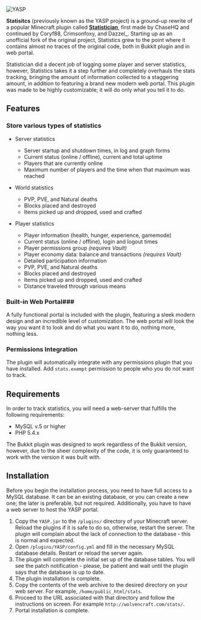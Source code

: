 ![YASP](http://dl.wolvencraft.com/src/img/bdev/statistics.png)

**Statisitcs** (previously known as the YASP project) is a ground-up rewrite of a popular Minecraft plugin called **[Statistician](http://dev.bukkit.org/server-mods/statisticianv2/)**, first made by ChaseHQ and continued by Coryf88, Crimsonfoxy, and Dazzel_. Starting up as an unofficial fork of the original project, Statistics grew to the point where it contains almost no traces of the original code, both in Bukkit plugin and in web portal.

Statistician did a decent job of logging some player and server statistics, however, Statistics takes it a step further and completely overhauls the stats tracking, bringing the amount of information collected to a staggering amount, in addition to featuring a brand new modern web portal. This plugin was made to be highly customizable; it will do only what you tell it to do.

## Features ##

### Store various types of statistics ###

- Server statistics
    - Server startup and shutdown times, in log and graph forms
    - Current status (online / offline), current and total uptime
    - Players that are currently online
    - Maximum number of players and the time when that maximum was reached

- World statistics
    - PVP, PVE, and Natural deaths
    - Blocks placed and destroyed
    - Items picked up and dropped, used and crafted

- Player statistics
    - Player information (health, hunger, experience, gamemode)
    - Current status (online / offline), login and logout times
    - Player permissions group _(requires Vault)_
    - Player economy data: balance and transactions _(requires Vault)_
    - Detailed participation information
    - PVP, PVE, and Natural deaths
    - Blocks placed and destroyed
    - Items picked up and dropped, used and crafted
    - Distance traveled through various means

### Built-in Web Portal###
A fully functional portal is included with the plugin, featuring a sleek modern design and an incredible level of customization. The web portal will look the way you want it to look and do what you want it to do, nothing more, nothing less.

### Permissions Integration ###
The plugin will automatically integrate with any permissions plugin that you have installed. Add `stats.exempt` permission to people who you do not want to track.

## Requirements ##
In order to track statistics, you will need a web-server that fulfills the following requirements:

- MySQL v.5 or higher
- PHP 5.4.x

The Bukkit plugin was designed to work regardless of the Bukkit version, however, due to the sheer complexity of the code, it is only guaranteed to work with the version it was built with.

## Installation ##
Before you begin the installation process, you need to have full access to a MySQL database. It can be an existing database, or you can create a new one; the later is preferable, but not required. Additionally, you have to have a web server to host the YASP portal.

1. Copy the `YASP.jar` to the `/plugins/` directory of your Minecraft server. Reload the plugins if it is safe to do so, otherwise, restart the server. The plugin will complain about the lack of connection to the database - this is normal and expected.
2. Open `/plugins/YASP/config.yml` and fill in the necessary MySQL database details. Restart or reload the server again.
3. The plugin will complete the initial set up of the database tables. You will see the patch notification - please, be patient and wait until the plugin says that the database is up to date.
4. The plugin installation is complete.
5. Copy the contents of the web archive to the desired directory on your web server. For example, `/home/public_html/stats`.
6. Proceed to the URL associated with that directory and follow the instructions on screen. For example `http://wolvencraft.com/stats/`.
7. Portal installation is complete.
